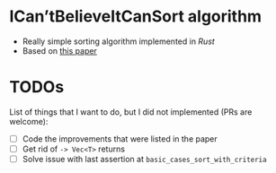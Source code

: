 # ICan’tBelieveItCanSort algorithm

- Really simple sorting algorithm implemented in *Rust*
- Based on [this paper](https://arxiv.org/pdf/2110.01111.pdf)

# TODOs

List of things that I want to do, but I did not implemented (PRs are welcome):

- [ ] Code the improvements that were listed in the paper
- [ ] Get rid of `-> Vec<T>` returns
- [ ] Solve issue with last assertion at `basic_cases_sort_with_criteria`
